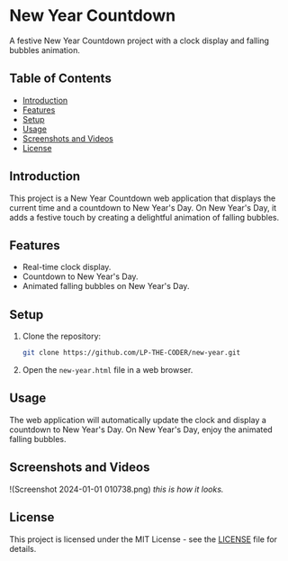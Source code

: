 # New Year Countdown

A festive New Year Countdown project with a clock display and falling bubbles animation.

## Table of Contents
- [Introduction](#introduction)
- [Features](#features)
- [Setup](#setup)
- [Usage](#usage)
- [Screenshots and Videos](#screenshots-and-videos)
- [License](#license)

## Introduction

This project is a New Year Countdown web application that displays the current time and a countdown to New Year's Day. On New Year's Day, it adds a festive touch by creating a delightful animation of falling bubbles.

## Features

- Real-time clock display.
- Countdown to New Year's Day.
- Animated falling bubbles on New Year's Day.

## Setup

1. Clone the repository:

    ```bash
    git clone https://github.com/LP-THE-CODER/new-year.git
    ```

2. Open the `new-year.html` file in a web browser.

## Usage

The web application will automatically update the clock and display a countdown to New Year's Day. On New Year's Day, enjoy the animated falling bubbles.


## Screenshots and Videos
!(Screenshot 2024-01-01 010738.png)
*this is how it looks.*






## License

This project is licensed under the MIT License - see the [LICENSE](LICENSE) file for details.
